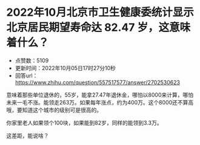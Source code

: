 # 2022年10月北京市卫生健康委统计显示北京居民期望寿命达 82.47 岁，这意味着什么？
- 点赞数：5109
- 更新时间：2022年10月05日17时27分10秒
- 回答url：https://www.zhihu.com/question/557517577/answer/2702530623
<body>
 <p data-pid="qt5vhIZQ">意味着那些单位退休的，55岁，能拿27.47年退休金，哪怕以8000来计算，哪怕未来一毛不涨。能领走263万。如果每年涨点，约为400万。这个8000还不算高哦，要知道这个城市的级别可是很高的。</p>
 <p data-pid="l_C0wHaY">你家里老人如果领个100块，如果能到82岁，同样的能领到3.3万。</p>
 <p data-pid="icV6ymzF">这差距，能说啥？</p>
 <p></p>
</body>